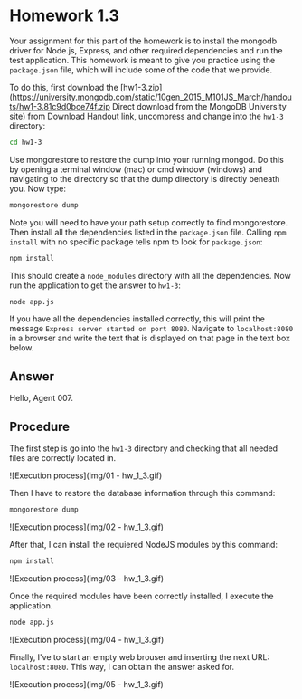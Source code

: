# Homework 1.3

Your assignment for this part of the homework is to install the mongodb driver for Node.js, Express, and other required dependencies and run the test application. This homework is meant to give you practice using the ```package.json``` file, which will include some of the code that we provide.

To do this, first download the [hw1-3.zip](https://university.mongodb.com/static/10gen_2015_M101JS_March/handouts/hw1-3.81c9d0bce74f.zip Direct download from the MongoDB University site) from Download Handout link, uncompress and change into the ```hw1-3``` directory:

```sh
cd hw1-3
```

Use mongorestore to restore the dump into your running mongod. Do this by opening a terminal window (mac) or cmd window (windows) and navigating to the directory so that the dump directory is directly beneath you. Now type:

```sh
mongorestore dump
```

Note you will need to have your path setup correctly to find mongorestore.
Then install all the dependencies listed in the ```package.json``` file. Calling ```npm install``` with no specific package tells npm to look for ```package.json```:

```sh
npm install
```

This should create a ```node_modules``` directory with all the dependencies. Now run the application to get the answer to ```hw1-3```:

```sh
node app.js
```

If you have all the dependencies installed correctly, this will print the message ```Express server started on port 8080```. Navigate to ```localhost:8080``` in a browser and write the text that is displayed on that page in the text box below.

## Answer

Hello, Agent 007.

## Procedure

The first step is go into the ```hw1-3``` directory and checking that all needed files are correctly located in.

![Execution process](img/01 - hw_1_3.gif)

Then I have to restore the database information through this command:

```sh
mongorestore dump
```

![Execution process](img/02 - hw_1_3.gif)

After that, I can install the requiered NodeJS modules by this command:

```sh
npm install
```

![Execution process](img/03 - hw_1_3.gif)

Once the required modules have been correctly installed, I execute the application.

```sh
node app.js
```

![Execution process](img/04 - hw_1_3.gif)

Finally, I've to start an empty web brouser and inserting the next URL: ```localhost:8080```. This way, I can obtain the answer asked for.

![Execution process](img/05 - hw_1_3.gif)
